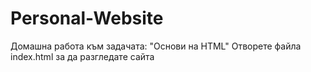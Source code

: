 # Personal-Website
Домашна работа към задачата: "Основи на HTML"
Отворете файла index.html за да разгледате сайта
